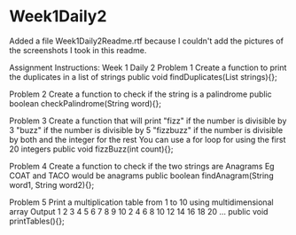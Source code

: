 # Week1Daily2

Added a file Week1Daily2Readme.rtf because I couldn't add the pictures of the screenshots I took in this readme.



Assignment Instructions:
Week 1 Daily 2
Problem 1
Create a function to print the duplicates in a list of strings
public void findDuplicates(List<String> strings){};

Problem 2
Create a function to check if the string is a palindrome
public boolean checkPalindrome(String word){};

Problem 3
Create a function that will print
 "fizz" if the number is divisible by 3
 "buzz" if the number is divisible by 5
 "fizzbuzz" if the number is divisible by both
 and the integer for the rest
You can use a for loop for using the first 20 integers
public void fizzBuzz(int count){};

Problem 4
Create a function to check if the two strings are Anagrams
Eg COAT and TACO would be anagrams
public boolean findAnagram(String word1, String word2){};

Problem 5
Print a multiplication table from 1 to 10 using multidimensional array
Output
1 2 3 4 5 6 7 8 9 10
2 4 6 8 10 12 14 16 18 20
...
public void printTables(){};
